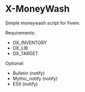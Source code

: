 # X-MoneyWash

Simple moneywash script for fivem.

Requirements:
- OX_INVENTORY
- OX_LIB
- OX_TARGET

Optional:
- Bulletin (notify)
- Mythic_notify (notify)
- ESX (notify)
